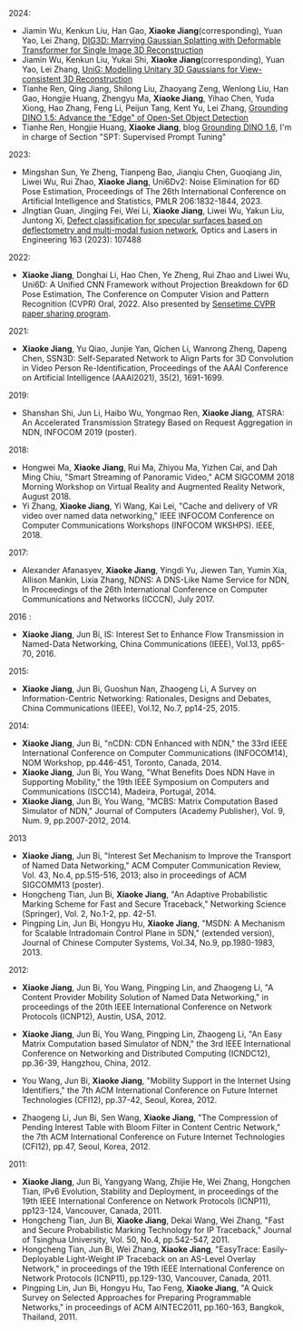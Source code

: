 2024:
- Jiamin Wu, Kenkun Liu, Han Gao, **Xiaoke Jiang**(corresponding), Yuan Yao, Lei Zhang, [DIG3D: Marrying Gaussian Splatting with Deformable Transformer for Single Image 3D Reconstruction](https://kenkunliu.github.io/DIG3D/)
- Jiamin Wu, Kenkun Liu, Yukai Shi, **Xiaoke Jiang**(corresponding), Yuan Yao, Lei Zhang, [UniG: Modelling Unitary 3D Gaussians for View-consistent 3D Reconstruction](https://kenkunliu.github.io/UniG/)
- Tianhe Ren, Qing Jiang, Shilong Liu, Zhaoyang Zeng, Wenlong Liu, Han Gao, Hongjie Huang, Zhengyu Ma, **Xiaoke Jiang**, Yihao Chen, Yuda Xiong, Hao Zhang, Feng Li, Peijun Tang, Kent Yu, Lei Zhang, [Grounding DINO 1.5: Advance the "Edge" of Open-Set Object Detection](https://arxiv.org/abs/2405.10300)
- Tianhe Ren, Hongjie Huang, **Xiaoke Jiang**, blog [Grounding DINO 1.6](https://deepdataspace.com/blog/6), I'm in charge of Section "SPT: Supervised Prompt Tuning"

2023:
- Mingshan Sun, Ye Zheng, Tianpeng Bao, Jianqiu Chen, Guoqiang Jin, Liwei Wu, Rui Zhao, **Xiaoke Jiang**, Uni6Dv2: Noise Elimination for 6D Pose Estimation, Proceedings of The 26th International Conference on Artificial Intelligence and Statistics, PMLR 206:1832-1844, 2023.
- JIngtian Guan, Jingjing Fei, Wei Li, **Xiaoke Jiang**, Liwei Wu, Yakun Liu, Juntong Xi, [Defect classification for specular surfaces based on deflectometry and multi-modal fusion network](https://www.sciencedirect.com/science/article/pii/S0143816623000179), Optics and Lasers in Engineering 163 (2023): 107488

2022: 
- **Xiaoke Jiang**, Donghai Li, Hao Chen, Ye Zheng, Rui Zhao and Liwei Wu, Uni6D: A Unified CNN Framework without Projection Breakdown for 6D Pose Estimation, The Conference on Computer Vision and Pattern Recognition (CVPR) Oral, 2022. Also presented by [Sensetime CVPR paper sharing program](https://zhuanlan.zhihu.com/p/525023076).

2021:
- **Xiaoke Jiang**, Yu Qiao, Junjie Yan, Qichen Li, Wanrong Zheng, Dapeng Chen, SSN3D: Self-Separated Network to Align Parts for 3D Convolution in Video Person Re-Identification, Proceedings of the AAAI Conference on Artificial Intelligence (AAAI2021), 35(2), 1691-1699.

2019: 
- Shanshan Shi, Jun Li, Haibo Wu, Yongmao Ren, **Xiaoke Jiang**, ATSRA: An Accelerated Transmission Strategy Based on Request Aggregation in NDN, INFOCOM 2019 (poster).

2018:
- Hongwei Ma, **Xiaoke Jiang**, Rui Ma, Zhiyou Ma, Yizhen Cai, and Dah Ming Chiu, "Smart Streaming of Panoramic Video," ACM SIGCOMM 2018 Morning Workshop on Virtual Reality and Augmented Reality Network, August 2018.
- Yi Zhang, **Xiaoke Jiang**, Yi Wang, Kai Lei, "Cache and delivery of VR video over named data networking," IEEE INFOCOM Conference on Computer Communications Workshops (INFOCOM WKSHPS). IEEE, 2018.

2017: 
- Alexander Afanasyev, **Xiaoke Jiang**, Yingdi Yu, Jiewen Tan, Yumin Xia, Allison Mankin, Lixia Zhang, NDNS: A DNS-Like Name Service for NDN, In Proceedings of the 26th International Conference on Computer Communications and Networks (ICCCN), July 2017.

2016 :
- **Xiaoke Jiang**, Jun Bi, IS: Interest Set to Enhance Flow Transmission in Named-Data Networking, China Communications (IEEE), Vol.13, pp65-70, 2016.

2015: 
- **Xiaoke Jiang**, Jun Bi, Guoshun Nan, Zhaogeng Li, A Survey on Information-Centric Networking: Rationales, Designs and Debates, China Communications (IEEE), Vol.12, No.7, pp14-25, 2015.

2014:
- **Xiaoke Jiang**, Jun Bi, "nCDN: CDN Enhanced with NDN," the 33rd IEEE International Conference on Computer Communications (INFOCOM14), NOM Workshop, pp.446-451, Toronto, Canada, 2014.
- **Xiaoke Jiang**, Jun Bi, You Wang, "What Benefits Does NDN Have in Supporting Mobility," the 19th IEEE Symposium on Computers and Communications (ISCC14), Madeira, Portugal, 2014.
- **Xiaoke Jiang**, Jun Bi, You Wang, "MCBS: Matrix Computation Based Simulator of NDN," Journal of Computers (Academy Publisher), Vol. 9, Num. 9, pp.2007-2012, 2014.

2013
- **Xiaoke Jiang**, Jun Bi, "Interest Set Mechanism to Improve the Transport of Named Data Networking," ACM Computer Communication Review, Vol. 43, No.4, pp.515-516, 2013; also in proceedings of ACM SIGCOMM13 (poster).
- Hongcheng Tian, Jun Bi, **Xiaoke Jiang**, "An Adaptive Probabilistic Marking Scheme for Fast and Secure Traceback," Networking Science (Springer), Vol. 2, No.1-2, pp. 42-51.
- Pingping Lin, Jun Bi, Hongyu Hu, **Xiaoke Jiang**, "MSDN: A Mechanism for Scalable Intradomain Control Plane in SDN," (extended version), Journal of Chinese Computer Systems, Vol.34, No.9, pp.1980-1983, 2013.


2012:
- **Xiaoke Jiang**, Jun Bi, You Wang, Pingping Lin, and Zhaogeng Li, "A Content Provider Mobility Solution of Named Data Networking," in proceedings of the 20th IEEE International Conference on Network Protocols (ICNP12), Austin, USA, 2012.

- **Xiaoke Jiang**, Jun Bi, You Wang, Pingping Lin, Zhaogeng Li, "An Easy Matrix Computation based Simulator of NDN," the 3rd IEEE International Conference on Networking and Distributed Computing (ICNDC12), pp.36-39, Hangzhou, China, 2012.

- You Wang, Jun Bi, **Xiaoke Jiang**, "Mobility Support in the Internet Using Identifiers," the 7th ACM International Conference on Future Internet Technologies (CFI12), pp.37-42, Seoul, Korea, 2012.

- Zhaogeng Li, Jun Bi, Sen Wang, **Xiaoke Jiang**, "The Compression of Pending Interest Table with Bloom Filter in Content Centric Network," the 7th ACM International Conference on Future Internet Technologies (CFI12), pp.47, Seoul, Korea, 2012.
 
2011:
- **Xiaoke Jiang**, Jun Bi, Yangyang Wang, Zhijie He, Wei Zhang, Hongchen Tian, IPv6 Evolution, Stability and Deployment, in proceedings of the 19th IEEE International Conference on Network Protocols (ICNP11), pp123-124, Vancouver, Canada, 2011.
- Hongcheng Tian, Jun Bi, **Xiaoke Jiang**, Dekai Wang, Wei Zhang, "Fast and Secure Probabilistic Marking Technology for IP Traceback," Journal of Tsinghua University, Vol. 50, No.4, pp.542-547, 2011.
- Hongcheng Tian, Jun Bi, Wei Zhang, **Xiaoke Jiang**, "EasyTrace: Easily-Deployable Light-Weight IP Traceback on an AS-Level Overlay Network," in proceedings of the 19th IEEE International Conference on Network Protocols (ICNP11), pp.129-130, Vancouver, Canada, 2011.
- Pingping Lin, Jun Bi, Hongyu Hu, Tao Feng, **Xiaoke Jiang**, "A Quick Survey on Selected Approaches for Preparing Programmable Networks," in proceedings of ACM AINTEC2011, pp.160-163, Bangkok, Thailand, 2011.
